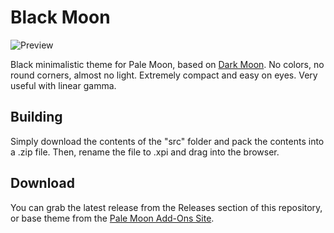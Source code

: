 # Black Moon
![Preview](https://i.imgur.com/c8T1EnC.png)

Black minimalistic theme for Pale Moon, based on [Dark Moon](https://github.com/Lootyhoof/darkmoon).
No colors, no round corners, almost no light. Extremely compact and easy on eyes. Very useful with linear gamma.

## Building
Simply download the contents of the "src" folder and pack the contents into a .zip file. Then, rename the file to .xpi and drag into the browser.

## Download
You can grab the latest release from the Releases section of this repository, or base theme from the [Pale Moon Add-Ons Site](https://addons.palemoon.org/themes/complete/darkmoon/).
